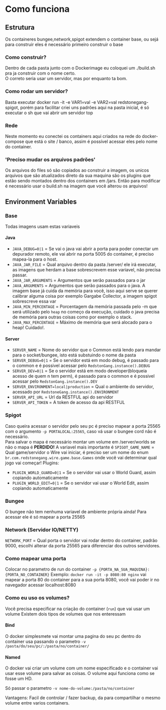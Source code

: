# Como funciona 

## Estrutura
Os containeres bungee,network,spigot extendem o container base, ou sejá para construir eles é necessário primeiro construir o base 
### Como construir?
Dentro de cada pasta junto com o Dockerimage eu coloquei um ./build.sh pra ja construir com o nome certo.  
O correto seria usar um servidor, mas por enquanto ta bom.

### Como rodar um servidor?
Basta executar docker run -it -e VAR1=val -e VAR2=val redstonegang-spigot, porém para facilitar criei uns padrões aqui na pasta inicial, é só executar o sh que vai abrir um servidor top

### Rede
Neste momento eu conectei os containers aqui criados na rede do docker-compose que está o site / banco, assim é possível acessar eles pelo nome do container.

### 'Preciso mudar os arquivos padrões'
Os arquivos do files só são copiados ao construir a imagem, os unicos arquivos que são atualizados direto da sua maquina são os plugins que estão sendo montados dentro dos containers em /jars.
Então para modificar é necessário usar o build.sh na imagem que você alterou os arquivos!

## Environment Variables

### Base
Todas imagens usam estas variaveis
#### Java
 +  `JAVA_DEBUG=0|1` = Se vai o java vai abrir a porta para poder conectar um depurador remoto, ele vai abrir na porta 5005 do container, é preciso mapea-la para o host.
 + `JAVA_JAR_FILE` = Qual arquivo dentro da pasta /server/ ele irá executar, as imagens que herdam a base sobrescrevem esse variavel, não precisa passar.
 + `JAVA_JAR_ARGUMENTS` = Argumentos que serão passados para o jar
 + `JAVA_ARGUMENTS` = Argumentos que serão passados para o java. A imagem base já cuida da memória para você, isso aqui serve se querer calibrar alguma coisa por exemplo Gargabe Collector, a imagem spigot sobrescreve essa var
 + `JAVA_MIN_PERCENTAGE` = Porcentagem da memória passada pelo -m que será utilizado pelo `heap` no começo da execução, cuidado o java precisa de memória para outras coisas como por exemplo o stack.
  + `JAVA_MAX_PERCENTAGE` = Máximo de memória que será alocado para o heap! Cuidado!.
#### Server
  + `SERVER_NAME` = Nome do servidor que o Common está lendo para mandar para o socket/bungee, isto está substuindo o nome da pasta
  + `SERVER_DEBUG=0|1` = Se o servidor está em modo debug, é passado para o common e é possivel acessar pelo `RedstonGang.instance().DEBUG`
  + `SERVER_DEV=0|1` = Se o servidor está em modo developer(bloqueia acesso de quem n tem perm), é passado para o common e é possivel acessar pelo `RedstonGang.instance().DEV`
  + `SERVER_ENVIRONMENT=local|production` = Qual o ambiente do servidor, acessado por ``RedstoneGang.instance().ENVIRONMENT``
  + `SERVER_API_URL` = Url da RESTFUL api do servidor
  + `SERVER_API_TOKEN` = A token de acesso da api RESTFUL
### Spigot
  Caso queira acessar o servidor pelo seu pc é preciso mapear a porta 25565 com o argumento `-p PORTALOCAL:25565`, caso vá usar o bungee cord não é necessário.  
  Para salvar o mapa é necessário montar um volume em /server/worlds se não o mapa é **PERDIDO!** 
  A variavel mais importante é `SPIGOT_GAME_NAME` = Qual game/servidor o Wire vai iniciar, é preciso ser um nome do enum `br.com.redstonegang.wire.game.base.Games` onde você vai determinar qual jogo vai começar!
  Plugins: 
  + `PLUGIN_WORLD_GUARD=0|1` = Se o servidor vai usar o World Guard, assim copiando automaticamente
  + `PLUGIN_WORLD_EDIT=0|1` = Se o servidor vai usar o World Edit, assim copiando automaticamente
 
### Bungee
  O bungee não tem nenhuma variavel de ambiente própria ainda!
  Para acessar ele é só mapear a porta 25565
### Network (Servidor IO/NETTY)
  `NETWORK_PORT` = Qual porta o servidor vai rodar dentro do container, padrão 9000, escolhi alterar da porta 25565 para diferenciar dos outros servidores.


### Como mapear uma porta
Colocar no parametro de run do container `-p {PORTA_NA_SUA_MAQUINA}:{PORTA_NO_CONTAINER}`
Exemplo: `docker run -it -p 8080:80 nginx` vai mapear a porta 80 do container para a sua porta 8080, você vai poder ir no navegador acessar localhost:8080

### Como eu uso os volumes?
Você precisa especificar na criação do container (`run`) que vai usar um volume
Existem dois tipos de volumes que nos enteressam
#### Bind
O docker simplesmete vai montar uma pagina do seu pc dentro do container
usa passando o parametro `-v /pasta/do/seu/pc/:/pasta/no/container/`
#### Named 
O docker vai criar um volume com um nome especificado e o container vai usar esse volume para salvar as coisas. O volume aqui funciona como se fosse um HD.

 Só passar o parametro `-v nome-do-volume:/pasta/no/container`


Vantagens: Facil de controlar / fazer backup, da para compartilhar o mesmo volume entre varios containers.